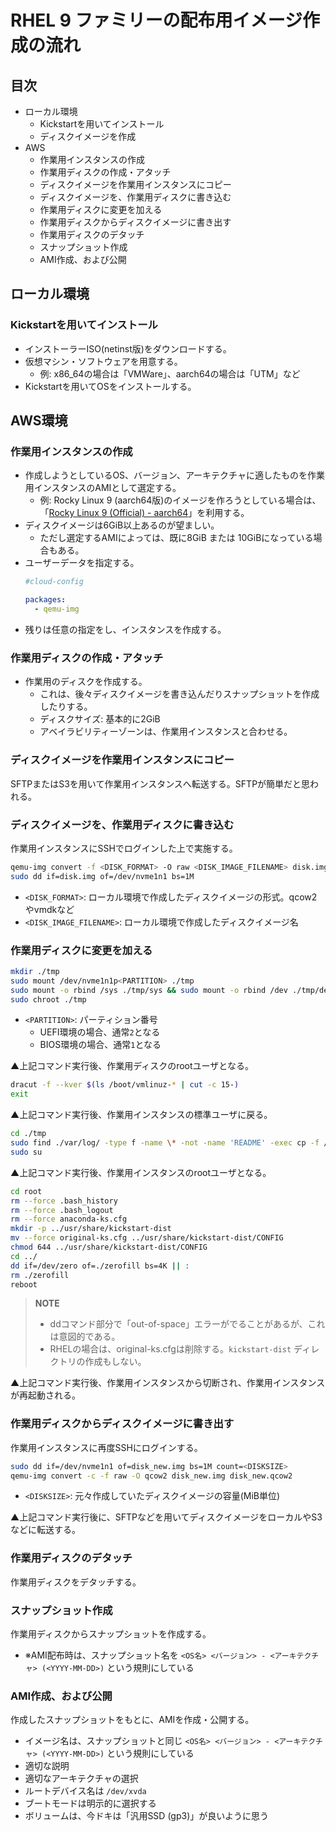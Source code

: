 # RHEL 9 ファミリーの配布用イメージ作成の流れ

## 目次

- ローカル環境
  - Kickstartを用いてインストール
  - ディスクイメージを作成
- AWS
  - 作業用インスタンスの作成
  - 作業用ディスクの作成・アタッチ
  - ディスクイメージを作業用インスタンスにコピー
  - ディスクイメージを、作業用ディスクに書き込む
  - 作業用ディスクに変更を加える
  - 作業用ディスクからディスクイメージに書き出す
  - 作業用ディスクのデタッチ
  - スナップショット作成
  - AMI作成、および公開

## ローカル環境

### Kickstartを用いてインストール

- インストーラーISO(netinst版)をダウンロードする。
- 仮想マシン・ソフトウェアを用意する。
  - 例: x86_64の場合は「VMWare」、aarch64の場合は「UTM」など
- Kickstartを用いてOSをインストールする。

## AWS環境

### 作業用インスタンスの作成

- 作成しようとしているOS、バージョン、アーキテクチャに適したものを作業用インスタンスのAMIとして選定する。
  - 例: Rocky Linux 9 (aarch64版)のイメージを作ろうとしている場合は、「[Rocky Linux 9 (Official) - aarch64](https://aws.amazon.com/marketplace/pp/prodview-6ihwigagrts66)」を利用する。
- ディスクイメージは6GiB以上あるのが望ましい。
  - ただし選定するAMIによっては、既に8GiB または 10GiBになっている場合もある。
- ユーザーデータを指定する。
  ```yaml
  #cloud-config
  
  packages:
    - qemu-img
  ```
- 残りは任意の指定をし、インスタンスを作成する。

### 作業用ディスクの作成・アタッチ

- 作業用のディスクを作成する。
  - これは、後々ディスクイメージを書き込んだりスナップショットを作成したりする。
  - ディスクサイズ: 基本的に2GiB
  - アベイラビリティーゾーンは、作業用インスタンスと合わせる。

### ディスクイメージを作業用インスタンスにコピー

SFTPまたはS3を用いて作業用インスタンスへ転送する。SFTPが簡単だと思われる。

### ディスクイメージを、作業用ディスクに書き込む

作業用インスタンスにSSHでログインした上で実施する。

```bash
qemu-img convert -f <DISK_FORMAT> -O raw <DISK_IMAGE_FILENAME> disk.img
sudo dd if=disk.img of=/dev/nvme1n1 bs=1M
```

- `<DISK_FORMAT>`: ローカル環境で作成したディスクイメージの形式。qcow2やvmdkなど
- `<DISK_IMAGE_FILENAME>`: ローカル環境で作成したディスクイメージ名

### 作業用ディスクに変更を加える

```bash
mkdir ./tmp
sudo mount /dev/nvme1n1p<PARTITION> ./tmp
sudo mount -o rbind /sys ./tmp/sys && sudo mount -o rbind /dev ./tmp/dev && sudo mount -t proc none ./tmp/proc
sudo chroot ./tmp
```

- `<PARTITION>`: パーティション番号
  - UEFI環境の場合、通常`2`となる
  - BIOS環境の場合、通常`1`となる

▲上記コマンド実行後、作業用ディスクのrootユーザとなる。

```bash
dracut -f --kver $(ls /boot/vmlinuz-* | cut -c 15-)
exit
```

▲上記コマンド実行後、作業用インスタンスの標準ユーザに戻る。

```bash
cd ./tmp
sudo find ./var/log/ -type f -name \* -not -name 'README' -exec cp -f /dev/null {} \;
sudo su
```

▲上記コマンド実行後、作業用インスタンスのrootユーザとなる。

```bash
cd root
rm --force .bash_history
rm --force .bash_logout
rm --force anaconda-ks.cfg
mkdir -p ../usr/share/kickstart-dist
mv --force original-ks.cfg ../usr/share/kickstart-dist/CONFIG
chmod 644 ../usr/share/kickstart-dist/CONFIG
cd ../
dd if=/dev/zero of=./zerofill bs=4K || :
rm ./zerofill
reboot
```

> **NOTE**
> - ddコマンド部分で「out-of-space」エラーがでることがあるが、これは意図的である。
> - RHELの場合は、original-ks.cfgは削除する。`kickstart-dist` ディレクトリの作成もしない。

▲上記コマンド実行後、作業用インスタンスから切断され、作業用インスタンスが再起動される。

### 作業用ディスクからディスクイメージに書き出す

作業用インスタンスに再度SSHにログインする。

```bash
sudo dd if=/dev/nvme1n1 of=disk_new.img bs=1M count=<DISKSIZE>
qemu-img convert -c -f raw -O qcow2 disk_new.img disk_new.qcow2
```

- `<DISKSIZE>`: 元々作成していたディスクイメージの容量(MiB単位)

▲上記コマンド実行後に、SFTPなどを用いてディスクイメージをローカルやS3などに転送する。

### 作業用ディスクのデタッチ

作業用ディスクをデタッチする。

### スナップショット作成

作業用ディスクからスナップショットを作成する。

- ※AMI配布時は、スナップショット名を `<OS名> <バージョン> - <アーキテクチャ> (<YYYY-MM-DD>)` という規則にしている

### AMI作成、および公開

作成したスナップショットをもとに、AMIを作成・公開する。

- イメージ名は、スナップショットと同じ `<OS名> <バージョン> - <アーキテクチャ> (<YYYY-MM-DD>)` という規則にしている
- 適切な説明
- 適切なアーキテクチャの選択
- ルートデバイス名は `/dev/xvda`
- ブートモードは明示的に選択する
- ボリュームは、今ドキは「汎用SSD (gp3)」が良いように思う
